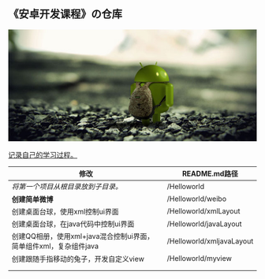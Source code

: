 ## 《安卓开发课程》の仓库


![9_110830212840_1](img/9_110830212840_1.jpg)

<u>记录自己的学习过程。</u>

| 修改                                                         | README.md路径             |
| ------------------------------------------------------------ | ------------------------- |
| *将第一个项目从根目录放到子目录。*                           | /Helloworld               |
| **创建简单微博**                                             | /Helloworld/weibo         |
| 创建桌面台球，使用xml控制ui界面                              | /Helloworld/xmlLayout     |
| 创建桌面台球，在java代码中控制ui界面                         | /Helloworld/javaLayout    |
| 创建QQ相册，使用xml+java混合控制ui界面，简单组件xml，复杂组件java | /Helloworld/xmljavaLayout |
| 创建跟随手指移动的兔子，开发自定义view                       | /Helloworld/myview        |
|                                                              |                           |
|                                                              |                           |




